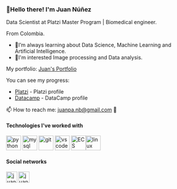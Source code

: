 <h3 align="left">🖖Hello there! I'm Juan Núñez</h3>
<div align="left">
  <p> Data Scientist at Platzi Master Program | Biomedical engineer.</p>
  <p> From Colombia.</p>

- 🧠I’m always learning about Data Science, Machine Learning and Artificial Intelligence.
- 🤔I'm interested Image processing and Data analysis.

My portfolio:
[Juan's Portfolio](https://juanpanu.github.io/)

You can see my progress: 
- [Platzi](https://platzi.com/@juanpanu/) - Platzi profile 
- [Datacamp](https://www.datacamp.com/profile/juanpanb) - DataCamp profile 


📫 How to reach me: juanpa.nb@gmail.com 📧


<h4 align="left">Technologies I've worked with</h4>


<p align="left"><img src="https://www.vectorlogo.zone/logos/python/python-icon.svg" alt="python" width="40" height="40"/> <img src="https://www.vectorlogo.zone/logos/mysql/mysql-official.svg" alt="mysql" width="40" height="40"/> <img 
src="https://www.vectorlogo.zone/logos/git-scm/git-scm-icon.svg" alt="git" width="40" height="40"/> <img
src="https://www.vectorlogo.zone/logos/visualstudio_code/visualstudio_code-icon.svg" alt="vscode" width="40" height="40"/> <img
src="https://www.vectorlogo.zone/logos/amazon_ecs/amazon_ecs-icon.svg" alt="ECS" width="40" height="40"/><img 
src="https://www.vectorlogo.zone/logos/linux/linux-icon.svg" alt="linux" width="40" height="40"/></p>

<h4 align="left"> Social networks </h4>

<p align="left">
<a href="https://twitter.com/Juanpanu" target="blank"><img align="left" src="https://cdn.jsdelivr.net/npm/simple-icons@3.0.1/icons/twitter.svg" alt="juanpanu" height="30" width="30" /></a>
<a href="https://www.linkedin.com/in/juanpanu/" target="blank"><img align="left" src="https://cdn.jsdelivr.net/npm/simple-icons@3.0.1/icons/linkedin.svg" alt="juanpanu" height="30" width="30" /></a>
</p>
